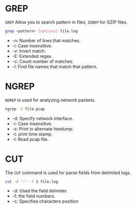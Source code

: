 # GREP
`GREP` Allow you to search pattern in files, `ZGREP` for GZIP files. 
```bash
grep <pattern> [options] file.log
```
- -n: Number of lines that matches. 
- -i: Case insensitive. 
- -v: Invert match.
- -E: Extended regex. 
- -c: Count number of matches. 
- -l: Find file names that match that pattern. 

# NGREP
`NGREP` is used for analyzing network packets. 
```bash
ngrep -I file.pcap
```
- -d: Specify network interface. 
- -i: Case insensitive. 
- -x: Print in alternate hexdump. 
- -t: print time stamp. 
- -I: Road pcap file. 

# CUT
The `CUT` command is used for parse fields from delimited logs. 
```bash
cut -d ":" -f 2 file.log
```
- -d: Used the field delimiter. 
- -f: the field numbers. 
- -c: Specifies characters position

